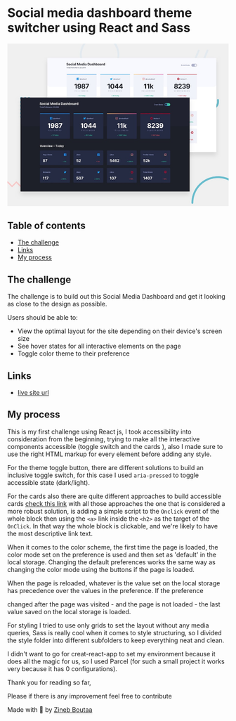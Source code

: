 # Social media dashboard theme switcher using React and Sass

![Design preview for the Social media dashboard with theme switcher coding challenge](/public\design\desktop-preview.jpg)

## Table of contents

- [The challenge](#the-challenge)
- [Links](#Links)
- [My process](#My-process)

## The challenge

The challenge is to build out this Social Media Dashboard and get it looking as close to the design as possible.

Users should be able to:

- View the optimal layout for the site depending on their device's screen size
- See hover states for all interactive elements on the page
- Toggle color theme to their preference

## Links

- [live site url](https://gracious-galileo-288f6d.netlify.app/)

## My process

This is my first challenge using React js, I took accessibility into consideration from the beginning, trying to make all the interactive components accessible (toggle switch and the cards ), also I made sure to use the right HTML markup for every element before adding any style.

For the theme toggle button, there are different solutions to build an inclusive toggle switch, for this case I used `aria-pressed` to toggle accessible state (dark/light).

For the cards also there are quite different approaches to build accessible cards [check this link](https://inclusive-components.design/cards/) with all those approaches the one that is considered a more robust solution, is adding a simple script to the `Onclick` event of the whole block then using the `<a>` link inside the `<h2>` as the target of the `OnClick`. In that way the whole block is clickable, and we're likely to have the most descriptive link text.

When it comes to the color scheme, the first time the page is loaded, the color mode set on the preference is used and then set as 'default' in the local storage. Changing the default preferences works the same way as changing the color mode using the buttons if the page is loaded.

When the page is reloaded, whatever is the value set on the local storage has precedence over the values in the preference. If the preference

changed after the page was visited - and the page is not loaded - the last value saved on the local storage is loaded.

For styling I tried to use only grids to set the layout without any media queries, Sass is really cool when it comes to style structuring, so I divided the style folder into different subfolders to keep everything neat and clean.

I didn't want to go for creat-react-app to set my environment because it does all the magic for us, so I used Parcel (for such a small project it works very because it has 0 configurations).

Thank you for reading so far,

Please if there is any improvement feel free to contribute

Made with 💖 by [Zineb Boutaa](https://zineb-bou.github.io/)
